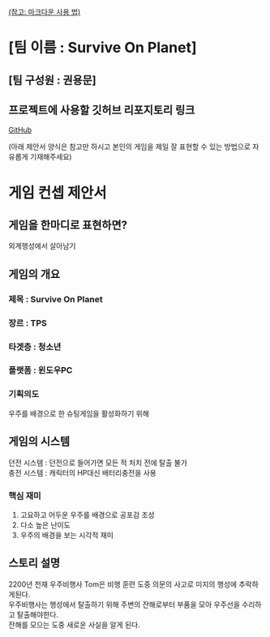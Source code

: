 [(참고: 마크다운 사용 법)](https://gist.github.com/ihoneymon/652be052a0727ad59601)

# [팀 이름 : Survive On Planet]
## [팀 구성원 : 권용문]
## 프로젝트에 사용할 깃허브 리포지토리 링크
[GitHub](https://github.com/Kympy/DGU_Unity_GameProject_Scripts)

(아래 제안서 양식은 참고만 하시고 본인의 게임을 제일 잘 표현할 수 있는 방법으로 자유롭게 기재해주세요)
# 게임 컨셉 제안서
## 게임을 한마디로 표현하면?
외계행성에서 살아남기
## 게임의 개요
### 제목 : Survive On Planet
### 장르 : TPS
### 타겟층 : 청소년
### 플랫폼 : 윈도우PC
### 기획의도
우주를 배경으로 한 슈팅게임을 활성화하기 위해
## 게임의 시스템   
던전 시스템 : 던전으로 들어가면 모든 적 처치 전에 탈출 불가   
충전 시스템 : 캐릭터의 HP대신 배터리충전을 사용   
### 핵심 재미
1. 고요하고 어두운 우주를 배경으로 공포감 조성   
2. 다소 높은 난이도   
3. 우주의 배경을 보는 시각적 재미
## 스토리 설명
2200년 천재 우주비행사 Tom은 비행 훈련 도중 의문의 사고로 미지의 행성에 추락하게된다.   
우주비행사는 행성에서 탈출하기 위해 주변의 잔해로부터 부품을 모아 우주선을 수리하고 탈출해야한다.   
잔해를 모으는 도중 새로운 사실을 알게 된다.   

